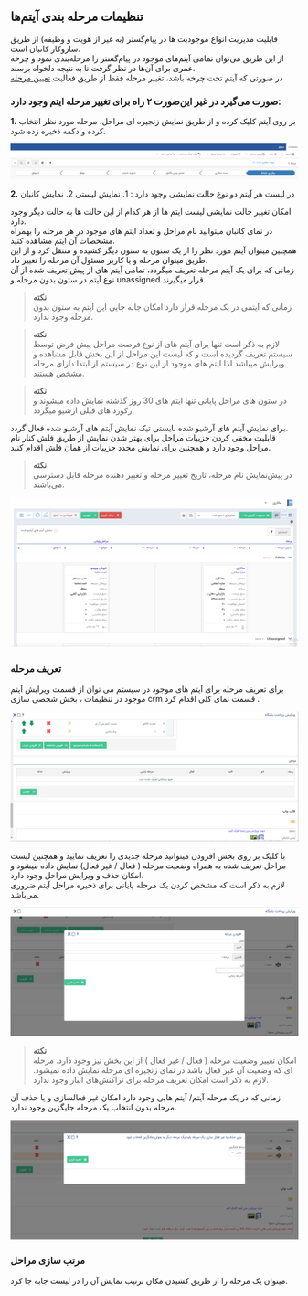 ##  تنظیمات مرحله بندی آیتم‌ها 

قابلیت مدیریت انواع موجودیت ها در پیام‌گستر (به غیر از هویت و وظیفه) از طریق سازوکار کانبان است.<br>
از این طریق می‌توان تمامی ‌آیتم‌های موجود در پیام‌گستر را مرحله‌بندی نمود و چرخه عمری برای آن‌ها در نظر گرفت تا به نتیجه دلخواه برسند.<br>
در صورتی که آیتم تحت چرخه باشد، تغییر مرحله فقط از طریق فعالیت [تعیین مرحله](https://github.com/1stco/PayamGostarDocs/blob/master/Help/Settings/Personalization-crm/Overview/Process-design/Create-a-work-cycle/Activity/Determining-the-stage/Determining-the-stage.md) 
 
###  صورت می‌گیرد در غیر این‌صورت ۲ راه برای تغییر مرحله ایتم وجود دارد:

**1.** بر روی آیتم کلیک کرده و از طریق نمایش زنجیره ای مراحل، مرحله مورد نظر انتخاب کرده و دکمه ذخیره زده شود.
 
 ![نمایش مراحل فرآیند در آیتم](./Images/Stage-view.png)
 
**2.** در لیست هر آیتم دو نوع حالت نمایشی وجود دارد : 1. نمایش لیستی 2. نمایش کانبان

امکان تغییر حالت نمایشی لیست ایتم ها از هر کدام از این حالت ها به حالت دیگر وجود دارد.<br>
در نمای کانبان میتوانید نام مراحل و تعداد ایتم های موجود در هر مرحله را بهمراه مشخصات آن ایتم مشاهده کنید.<br>
همچنین میتوان آیتم مورد نظر را از یک ستون به ستون دیگر کشیده و منتقل کرد و از این طریق میتوان مرحله و یا کاربر مسئول آن مرحله را تغییر داد.<br>
زمانی که برای یک آیتم مرحله تعریف میگردد، تمامی آیتم های از پیش تعریف شده از آن نوع آیتم در ستون بدون مرحله و unassigned قرار میگیرند.

> **نکته**<br>
 زمانی که آیتمی در یک مرحله قرار دارد امکان جابه جایی این آیتم به ستون بدون مرحله وجود ندارد.

> **نکته**<br>
 لازم به ذکر است تنها برای آیتم های از نوع فرصت مراحل پیش فرض توسط سیستم تعریف گردیده است و که لیست این مراحل از این بخش قابل مشاهده و ویرایش میباشد لذا ایتم های موجود از این نوع در سیستم از ابتدا دارای مرحله مشخص هستند.

> **نکته**<br>
 در ستون های مراحل پایانی تنها ایتم های 30 روز گذشته نمایش داده میشوند و رکورد های قبلی ارشیو میگردد.

برای نمایش آیتم های آرشیو شده بایستی تیک نمایش آیتم های آرشیو شده فعال گردد.<br>
قابلیت مخفی کردن جزییات مراحل برای بهتر شدن نمایش از طریق فلش کنار نام مراحل وجود دارد و همچنین برای نمایش مجدد جزییات از همان فلش اقدام کنید.

> **نکته**<br> 
در پیش‌نمایش نام مرحله، تاریخ تغییر مرحله و تغییر دهنده مرحله قابل دسترسی می‌باشند.

![نمایش مراحل فرآیند در لیست آیتم](./Images/Stage-view-in-item-list.png)

### تعریف مرحله
برای تعریف مرحله برای آیتم های موجود در سیستم می توان از قسمت ویرایش آیتم موجود در تنظیمات ، بخش شخصی سازی crm قسمت نمای کلی اقدام کرد .

![تنظیمات مراحل فرآیند در شخصی‌سازی آیتم](./Images/Stage-Settings.png)

با کلیک بر روی بخش افزودن میتوانید مرحله جدیدی را تعریف نمایید و همچنین لیست مراحل تعریف شده به همراه وضعیت مرحله ( فعال / غیر فعال) نمایش داده میشود و امکان حذف و ویرایش مراحل وجود دارد.<br>
لازم به ذکر است که مشخص کردن یک مرحله پایانی برای ذخیره مراحل آیتم ضروری می‌باشد.

![جزئیات تنظیمات مراحل](./Images/Stage-setting-details.png)

> **نکته**<br>
 امکان تغییر وضعیت مرحله ( فعال / غیر فعال ) از این بخش نیز وجود دارد. مرحله ای که وضعیت آن غیر فعال باشد در نمای زنجیره ای مرحله نمایش داده نمیشود.
> لازم به ذکر است امکان تعریف مرحله برای تراکنش‌های انبار وجود ندارد.

زمانی که در یک مرحله آیتم/ آیتم هایی وجود دارد امکان غیر فعالسازی و یا حذف آن مرحله بدون انتخاب یک مرحله جایگزین وجود ندارد.

![ایجاد مرحله پایانی در فرآیند](./Images/Ending-stage-setting.png)

### مرتب سازی مراحل

میتوان یک مرحله را از طریق کشیدن مکان ترتیب نمایش آن را در لیست جابه جا کرد.


